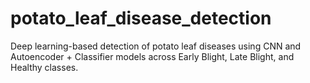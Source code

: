 # potato_leaf_disease_detection
Deep learning-based detection of potato leaf diseases using CNN and Autoencoder + Classifier models across Early Blight, Late Blight, and Healthy classes.
